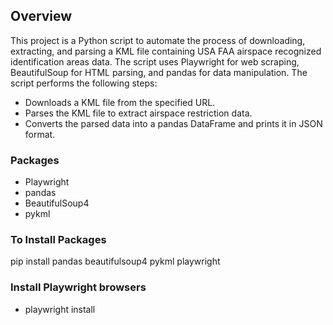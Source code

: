 ## Overview
This project is a Python script to automate the process of downloading, extracting, and parsing a KML file containing USA FAA airspace recognized identification areas data.
  The script uses Playwright for web scraping, BeautifulSoup for HTML parsing, and pandas for data manipulation. The script performs the following steps:
* Downloads a KML file from the specified URL.
* Parses the KML file to extract airspace restriction data.
* Converts the parsed data into a pandas DataFrame and prints it in JSON format.

### Packages
* Playwright
* pandas
* BeautifulSoup4
* pykml

### To Install Packages
pip install pandas beautifulsoup4 pykml playwright

### Install Playwright browsers
* playwright install

